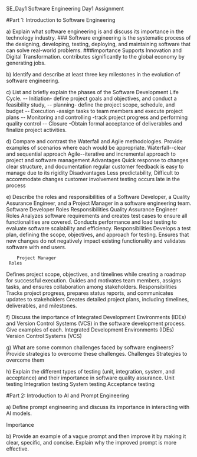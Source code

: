 SE_Day1
Software Engineering Day1 Assignment

#Part 1: Introduction to Software Engineering

a) Explain what software engineering is and discuss its importance in the technology industry.
    ### Software engineering is the systematic process of the designing, developing, testing, deploying, and maintaining software 
     that can solve real-world problems.
                      ###importance 
     Supports Innovation and Digital Transformation.
     contributes significantly to the global economy by generating jobs. 
     

b) Identify and describe at least three key milestones in the evolution of software engineering.

c) List and briefly explain the phases of the Software Development Life Cycle.
     -- Initiation- define project goals and objectives, and  conduct a feasibility study,
     -- planning- define the project scope, schedule, and budget
     -- Execution -assign tasks to team members and execute project plans
     -- Monitoring and controlling -track project progress and performing quality control
     -- Closure -Obtain formal acceptance of deliverables and finalize project activities.

d) Compare and contrast the Waterfall and Agile methodologies. Provide examples of scenarios where each would be appropriate.
    Waterfall--clear and sequential approach
    Agile--iterative and incremental approach to project and software management
                                 Advantages 
        Quick response to changes                                      clear structure, and documentation
        regular customer feedback                                      is easy to manage due to its rigidity
                                 Disadvantages 
        Less predictability,                                             Difficult to accommodate changes
        customer involvement                                             testing occurs late in the process

e) Describe the roles and responsibilities of a Software Developer, a Quality Assurance Engineer, and a Project Manager in a software engineering team.
        Software Developer
Roles 
Responsibilities
        Quality Assurance Engineer
Roles
Analyzes software requirements and creates test cases to ensure all functionalities are covered.
Conducts performance and load testing to evaluate software scalability and efficiency.
Responsibilities
Develops a test plan, defining the scope, objectives, and approach for testing.
Ensures that new changes do not negatively impact existing functionality and validates software with end users.

        Project Manager
     Roles 
Defines project scope, objectives, and timelines while creating a roadmap for successful execution.
Guides and motivates team members, assigns tasks, and ensures collaboration among stakeholders.
     Responsibilities
Tracks project progress, prepares status reports, and communicates updates to stakeholders
Creates detailed project plans, including timelines, deliverables, and milestones.


f) Discuss the importance of Integrated Development Environments (IDEs) and Version Control Systems (VCS) in the software development process. Give examples of each.
Integrated Development Environments (IDEs)
Version Control Systems (VCS)

g) What are some common challenges faced by software engineers? Provide strategies to overcome these challenges.
Challenges 
Strategies to overcome them

h) Explain the different types of testing (unit, integration, system, and acceptance) and their importance in software quality assurance.
Unit testing
Integration testing
System testing
Acceptance testing

#Part 2: Introduction to AI and Prompt Engineering

a) Define prompt engineering and discuss its importance in interacting with AI models.

Importance

b) Provide an example of a vague prompt and then improve it by making it clear, specific, and concise. Explain why the improved prompt is more effective.
